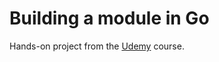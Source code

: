 # Building a module in Go

Hands-on project from the [Udemy](https://www.udemy.com/course/building-a-module-in-go-golang) course.
